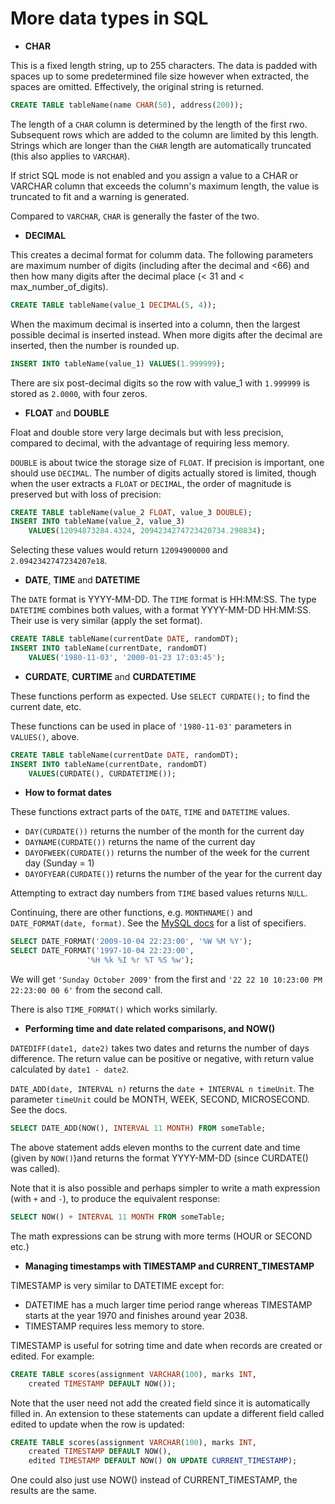 # More data types in SQL #

+ __CHAR__

This is a fixed length string, up to 255 characters. The data is padded with spaces up to some predetermined file size however when extracted, the spaces are omitted. Effectively, the original string is returned. 

```sql
CREATE TABLE tableName(name CHAR(50), address(200));
```

The length of a `CHAR` column is determined by the length of the first rwo. Subsequent rows which are added to the column are limited by this length. Strings which are longer than the `CHAR` length are automatically truncated (this also applies to `VARCHAR`).

If strict SQL mode is not enabled and you assign a value to a CHAR or VARCHAR column that exceeds the column's maximum length, the value is truncated to fit and a warning is generated.

Compared to `VARCHAR`, `CHAR` is generally the faster of the two.

+ __DECIMAL__

This creates a decimal format for columm data. The following parameters are maximum number of digits (including after the decimal and <66) and then how many digits after the decimal place (< 31 and < max_number_of_digits).

```sql
CREATE TABLE tableName(value_1 DECIMAL(5, 4));
```

When the maximum decimal is inserted into a column, then the largest possible decimal is inserted instead. When more digits after the decimal are inserted, then the number is rounded up.

```sql
INSERT INTO tableName(value_1) VALUES(1.999999);
```

There are six post-decimal digits so the row with value_1 with `1.999999` is stored as `2.0000`, with four zeros.

+ __FLOAT__ and __DOUBLE__

Float and double store very large decimals but with less precision, compared to decimal, with the advantage of requiring less memory. 

`DOUBLE` is about twice the storage size of `FLOAT`. If precision is important, one should use `DECIMAL`. The number of digits actually stored is limited, though when the user extracts a `FLOAT` or `DECIMAL`, the order of magnitude is preserved but with loss of precision:

```sql
CREATE TABLE tableName(value_2 FLOAT, value_3 DOUBLE);
INSERT INTO tableName(value_2, value_3) 
	VALUES(12094873284.4324, 2094234274723420734.290834);
```
  
Selecting these values would return `12094900000` and `2.0942342747234207e18`.

+ __DATE__, __TIME__ and __DATETIME__

The `DATE` format is YYYY-MM-DD. The `TIME` format is HH:MM:SS. The type `DATETIME` combines both values, with a format YYYY-MM-DD HH:MM:SS. Their use is very similar (apply the set format).

```sql
CREATE TABLE tableName(currentDate DATE, randomDT);
INSERT INTO tableName(currentDate, randomDT) 
	VALUES('1980-11-03', '2000-01-23 17:03:45');
```

+ __CURDATE__, __CURTIME__ and __CURDATETIME__

These functions perform as expected. Use `SELECT CURDATE();` to find the current date, etc.

These functions can be used in place of `'1980-11-03'` parameters in `VALUES()`, above.

```sql
CREATE TABLE tableName(currentDate DATE, randomDT);
INSERT INTO tableName(currentDate, randomDT) 
	VALUES(CURDATE(), CURDATETIME());
```

+ __How to format dates__

These functions extract parts of the `DATE`, `TIME` and `DATETIME` values.

- `DAY(CURDATE())` returns the number of the month for the current day
- `DAYNAME(CURDATE())` returns the name of the current day
- `DAYOFWEEK(CURDATE())` returns the number of the week for the current day (Sunday = 1)
- `DAYOFYEAR(CURDATE()`) returns the number of the year for the current day

Attempting to extract day numbers from `TIME` based values returns `NULL`.

Continuing, there are other functions, e.g. `MONTHNAME()` and `DATE_FORMAT(date, format)`. See the [MySQL docs](https://dev.mysql.com/doc/refman/8.0/en/date-and-time-functions.html#function_date-format) for a list of specifiers.

```sql
SELECT DATE_FORMAT('2009-10-04 22:23:00', '%W %M %Y');
SELECT DATE_FORMAT('1997-10-04 22:23:00',
                 '%H %k %I %r %T %S %w'); 
```

We will get `'Sunday October 2009'` from the first and `'22 22 10 10:23:00 PM 22:23:00 00 6'` from the second call.

There is also `TIME_FORMAT()` which works similarly.

+ __Performing time and date related comparisons, and NOW()__

`DATEDIFF(date1, date2)` takes two dates and returns the number of days difference. The return value can be positive or negative, with return value calculated by `date1 - date2`.

`DATE_ADD(date, INTERVAL n)` returns the `date + INTERVAL n timeUnit`. The parameter `timeUnit` could be MONTH, WEEK, SECOND, MICROSECOND. See the docs.

```sql
SELECT DATE_ADD(NOW(), INTERVAL 11 MONTH) FROM someTable;
```

The above statement adds eleven months to the current date and time (given by `NOW()`)and returns the format YYYY-MM-DD (since CURDATE() was called). 

Note that it is also possible and perhaps simpler to write a math expression (with `+` and `-`), to produce the equivalent response:

```sql
SELECT NOW() + INTERVAL 11 MONTH FROM someTable;
```

The math expressions can be strung with more terms (HOUR or SECOND etc.)

+ __Managing timestamps with TIMESTAMP and CURRENT_TIMESTAMP__

TIMESTAMP is very similar to DATETIME except for:

- DATETIME has a much larger time period range whereas TIMESTAMP starts at the year 1970 and finishes around year 2038.
- TIMESTAMP requires less memory to store.

TIMESTAMP is useful for sotring time and date when records are created or edited. For example:

```sql
CREATE TABLE scores(assignment VARCHAR(100), marks INT, 
	created TIMESTAMP DEFAULT NOW());
```

Note that the user need not add the created field since it is automatically filled in. An extension to these statements can update a different field called edited to update when the row is updated:

```sql
CREATE TABLE scores(assignment VARCHAR(100), marks INT, 
	created TIMESTAMP DEFAULT NOW(), 
	edited TIMESTAMP DEFAULT NOW() ON UPDATE CURRENT_TIMESTAMP);
```

One could also just use NOW() instead of CURRENT_TIMESTAMP, the results are the same.
